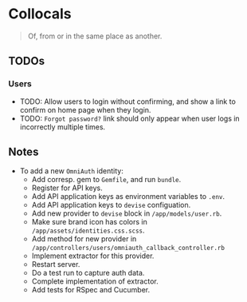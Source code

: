 Collocals
=========

> Of, from or in the same place as another.

## TODOs

### Users
- TODO: Allow users to login without confirming, and show a link to
  confirm on home page when they login.
- TODO: `Forgot password?` link should only appear when user logs in
  incorrectly multiple times.

## Notes

- To add a new `OmniAuth` identity:
  - Add corresp. gem to `Gemfile`, and run `bundle`.
  - Register for API keys.
  - Add API application keys as environment variables to `.env`.
  - Add API application keys to `devise` configuation.
  - Add new provider to `devise` block in `/app/models/user.rb`.
  - Make sure brand icon has colors in `/app/assets/identities.css.scss`.
  - Add method for new provider in `/app/controllers/users/omniauth_callback_controller.rb`
  - Implement extractor for this provider.
  - Restart server.
  - Do a test run to capture auth data.
  - Complete implementation of extractor.
  - Add tests for RSpec and Cucumber.
